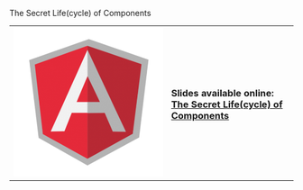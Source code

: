 The Secret Life(cycle) of Components

<table>
  <tr>
    <td>
      <a href="http://zizzamia.github.io/the-secret-life-cycle-of-components/">
        <img src="https://raw.githubusercontent.com/zizzamia/taste-of-angularjs/master/assets/angularjs-logo.png" alt="AngularJS Logo" />
      </a>
    </td>
    <td>
      <h3>Slides available online: <br>
      <a href="http://zizzamia.github.io/the-secret-life-cycle-of-components/">
      	The Secret Life(cycle) of Components
      </a>
      </h3>
    </td>
  </tr>
</table>
